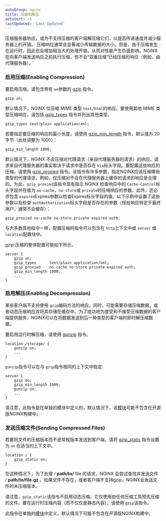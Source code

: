 ```yaml
---
autoGroup: nginx 
title: 压缩和解压
autoSort: -1
lastUpdated: 'Last Updated'
---
```

压缩服务器响应，或为不支持压缩的客户端解压缩它们，以提高传递速度并减少服务器上的开销。
压缩响应通常会显著减小传输数据的大小。但是，由于压缩发生在运行时，因此也会增加相当大的处理开销，从而对性能产生负面影响。NGINX在向客户端发送响应之前执行压缩，但不会“双重压缩”已经压缩的响应（例如，由代理服务器）。

### 启用压缩(Enabling Compression)

要启用压缩，请包含带有 `on`参数的 [gzip](https://nginx.org/en/docs/http/ngx_http_gzip_module.html#gzip) 指令。

```nginx
gzip on;
```

默认情况下，NGINX 仅压缩 MIME 类型 `text/html`的响应。要使用其他 MIME 类型压缩响应，请包括 [gzip_types](https://nginx.org/en/docs/http/ngx_http_gzip_module.html#gzip_types) 指令并列出其他类型。

```nginx
gzip_types text/plain application/xml;
```

若要指定要压缩的响应的最小长度，请使用 [gzip_min_length](https://nginx.org/en/docs/http/ngx_http_gzip_module.html#gzip_min_length) 指令。默认值为 20 字节（此处调整为 1000）：

```nginx
gzip_min_length 1000;
```

默认情况下，NGINX 不会压缩对代理请求（来自代理服务器的请求）的响应。请求来自代理服务器的事实取决于请求中是否存在 `Via`标头字段。要配置这些响应的压缩，请使用 [gzip_proxied](https://nginx.org/en/docs/http/ngx_http_gzip_module.html#gzip_proxied) 指令。该指令有许多参数，指定NGINX应该压缩哪些类型的代理请求。例如，仅压缩对不会在代理服务器上缓存的请求的响应是合理的。为此，`gzip_proxied`该指令具有指示 NGINX 检查响应中的 `Cache-Control`标头字段并在值为 `no-cache`，`no-store`或 `private`时压缩响应的参数。此外，还必须包含 `expired`Expires参数以检查Expires标头字段的值。以下示例中设置了这些参数以及检查 `authAuthorization`标头字段是否存在的参数（授权响应特定于最终用户，通常不会缓存）：

```nginx
gzip_proxied no-cache no-store private expired auth;
```

与大多数其他指令一样，配置压缩的指令可以包含在 `http`上下文中或 `server` 或 `location`配置块中。

gzip 压缩的整体配置可能如下所示。

```nginx
server {
    gzip on;
    gzip_types      text/plain application/xml;
    gzip_proxied    no-cache no-store private expired auth;
    gzip_min_length 1000;
    ...
}
```

### 启用解压(Enabling Decompression)

某些客户端不支持使用 `gzip`编码方法的响应。同时，可能需要存储压缩数据，或者动态压缩响应并将其存储在缓存中。为了成功地为接受和不接受压缩数据的客户端提供服务，NGINX可以在将数据发送到后一种类型的客户端时即时解压缩数据。

要启用运行时解压缩，请使用 [gunzip](https://nginx.org/en/docs/http/ngx_http_gunzip_module.html#gunzip) 指令。

```nginx
location /storage/ {
    gunzip on;
    ...
}
```

`gunzip`指令可以在与 `gzip`指令相同的上下文中指定:

```nginx
server {
    gzip on;
    gzip_min_length 1000;
    gunzip on;
    ...
}
```

请注意，此指令是在单独的模块中定义的，默认情况下，该[模块](https://nginx.org/en/docs/http/ngx_http_gunzip_module.html)可能不包含在开源版NGINX构建中。

### 发送压缩文件(Sending Compressed Files)

若要将文件的压缩版本而不是常规版本发送到客户端，请将 [gzip_static](https://nginx.org/en/docs/http/ngx_http_gzip_static_module.html#gzip_static) 指令设置为 `on` 在适当的上下文中。

```nginx
location / {
    gzip_static on;
}
```

在这种情况下，为了处理 / **path/to/** file 的请求，NGINX 会尝试查找并发送文件 / **path/to/file.gz** 。如果文件不存在，或者客户端不支持gzip，NGINX会发送文件的未压缩版本。

请注意，`gzip_static`该指令不启用动态压缩。它仅使用由任何压缩工具预先压缩的文件。要在运行时压缩内容（而不仅仅是静态内容），请使用 `gzip`该指令。

此指令在单独的[模块](https://nginx.org/en/docs/http/ngx_http_gzip_static_module.html)中定义，默认情况下可能不包含在开源版NGINX构建中。

